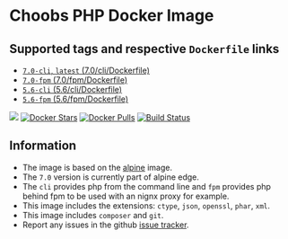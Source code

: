 # Choobs PHP Docker Image #

## Supported tags and respective `Dockerfile` links ##

- [`7.0-cli`, `latest` (7.0/cli/Dockerfile)](https://github.com/choobs/docker-php/blob/master/7.0/cli/Dockerfile)
- [`7.0-fpm` (7.0/fpm/Dockerfile)](https://github.com/choobs/docker-php/blob/master/7.0/fpm/Dockerfile)
- [`5.6-cli` (5.6/cli/Dockerfile)](https://github.com/choobs/docker-php/blob/master/5.6/cli/Dockerfile)
- [`5.6-fpm` (5.6/fpm/Dockerfile)](https://github.com/choobs/docker-php/blob/master/5.6/fpm/Dockerfile)

[![](https://badge.imagelayers.io/choobs/php:latest.svg)](https://imagelayers.io/?images=choobs/php:latest 'Get your own badge on imagelayers.io') [![Docker Stars](https://img.shields.io/docker/stars/choobs/php.svg?style=flat-square)](https://hub.docker.com/r/choobs/php/) [![Docker Pulls](https://img.shields.io/docker/pulls/choobs/php.svg?style=flat-square)](https://hub.docker.com/r/choobs/php/) [![Build Status](https://travis-ci.org/choobs/docker-php.svg?branch=master)](https://travis-ci.org/choobs/docker-php)

## Information ##

- The image is based on the [alpine](https://hub.docker.com/_/alpine/) image.
- The `7.0` version is currently part of alpine edge.
- The `cli` provides php from the command line and `fpm` provides php behind fpm to be used with an nignx proxy for example.
- This image includes the extensions: `ctype`, `json`, `openssl`, `phar`, `xml`.
- This image includes `composer` and `git`.
- Report any issues in the github [issue tracker](https://github.com/choobs/docker-php/issues/new).
